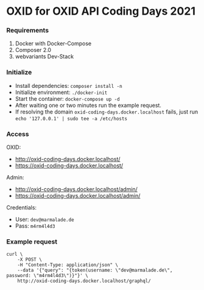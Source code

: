 # OXID for OXID API Coding Days 2021

### Requirements
1. Docker with Docker-Compose
2. Composer 2.0
3. webvariants Dev-Stack

### Initialize
- Install dependencies: `composer install -n`
- Initialize environment: `./docker-init`
- Start the container: `docker-compose up -d`
- After waiting one or two minutes run the example request.
- If resolving the domain `oxid-coding-days.docker.localhost` fails, just run `echo '127.0.0.1' | sudo tee -a /etc/hosts`

### Access
OXID:
- http://oxid-coding-days.docker.localhost/
- https://oxid-coding-days.docker.localhost/

Admin:
- http://oxid-coding-days.docker.localhost/admin/
- https://oxid-coding-days.docker.localhost/admin/

Credentials:
- User: `dev@marmalade.de`
- Pass: `m4rm4l4d3`

### Example request
```shell
curl \
    -X POST \
    -H "Content-Type: application/json" \
    --data '{"query": "{token(username: \"dev@marmalade.de\", password: \"m4rm4l4d3\")}"}' \
    http://oxid-coding-days.docker.localhost/graphql/
```
